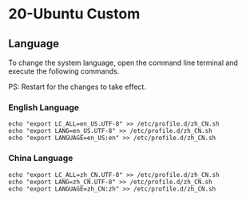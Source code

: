 # 20-Ubuntu Custom







## Language

To change the system language, open the command line terminal and execute the following commands.

PS: Restart for the changes to take effect.

### English Language

```
echo "export LC_ALL=en_US.UTF-8" >> /etc/profile.d/zh_CN.sh
echo "export LANG=en_US.UTF-8" >> /etc/profile.d/zh_CN.sh
echo "export LANGUAGE=en_US:en" >> /etc/profile.d/zh_CN.sh
```



### China Language

```
echo "export LC_ALL=zh_CN.UTF-8" >> /etc/profile.d/zh_CN.sh
echo "export LANG=zh_CN.UTF-8" >> /etc/profile.d/zh_CN.sh
echo "export LANGUAGE=zh_CN:zh" >> /etc/profile.d/zh_CN.sh
```

